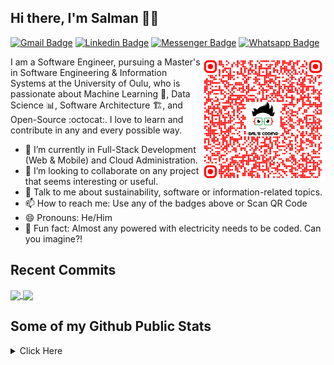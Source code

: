 ## Hi there, I'm Salman 👋🏼

[![Gmail Badge](https://img.shields.io/badge/-salscoding@gmail.com-c14438?style=flat&logo=Gmail&logoColor=white)](mailto:salscoding@gmail.com "Connect via Email")
[![Linkedin Badge](https://img.shields.io/badge/-salmanfrahman-0072b1?style=flat&logo=Linkedin&logoColor=white)](https://www.linkedin.com/in/salmanfrahman/ "Connect on LinkedIn")
[![Messenger Badge](https://img.shields.io/badge/-salmanfrahmanfb-0078FF?style=flat&logo=Messenger&logoColor=white)](https://m.me/salmanfrahmanfb "Connect on Messenger")
[![Whatsapp Badge](https://img.shields.io/badge/-Whatsapp-4AC959?style=flat&logo=whatsapp&logoColor=white)](https://api.whatsapp.com/send?phone=60183653080&text=Hi%20SalsCoding%2C%20I%20am%20your%20friend%20from%20github!%20%5E_%5E)

<a href="https://www.linkedin.com/in/salmanfrahman/"><img src="https://raw.githubusercontent.com/salscoding/salscoding/master/assets/qr-code-salscoding.png" align="right" height="200" /></a>

I am a Software Engineer, pursuing a Master's in Software Engineering & Information Systems at the University of Oulu, who is passionate about Machine Learning :robot:, Data Science :bar_chart:, Software Architecture :building_construction:, and Open-Source :octocat:. I love to learn and contribute in any and every possible way.

- 🌱 I’m currently in Full-Stack Development (Web & Mobile) and Cloud Administration.
- 👯 I’m looking to collaborate on any project that seems interesting or useful.
- 💬 Talk to me about sustainability, software or information-related topics.
- 📫 How to reach me: Use any of the badges above or Scan QR Code
- 😄 Pronouns: He/Him
- 👾 Fun fact: Almost any powered with electricity needs to be coded. Can you imagine?!

## Recent Commits
<a href="https://github.com/salscoding/nextjs-13-demo-project">
  <img align="center" src="https://github-readme-stats.vercel.app/api/pin/?username=salscoding&repo=nextjs-13-demo-project&theme=dark" />
</a>
<a href="https://github.com/salscoding/discord_clone">
  <img align="center" src="https://github-readme-stats.vercel.app/api/pin/?username=salscoding&repo=discord_clone&theme=dark" />
</a>

## Some of my Github Public Stats

<details>
  <summary>Click Here</summary>
<p align="center">
    <img alt = "GitHub Stats" src="https://github-readme-stats.vercel.app/api?username=salscoding&show_icons=true&theme=dark">
    <br>
    <img alt = "Top Language" src="https://github-readme-stats.vercel.app/api/top-langs/?username=salscoding&layout=compact&theme=dark">
</p>
</details>
